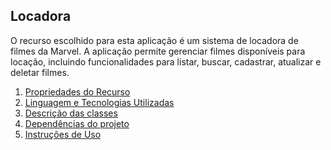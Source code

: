 ## Locadora 

O recurso escolhido para esta aplicação é um sistema de locadora de filmes da Marvel. A aplicação permite gerenciar filmes disponíveis para locação, incluindo funcionalidades para listar, buscar, cadastrar, atualizar e deletar filmes. 


<ol>

<li><a href="docs/PropriedadesRecurso.md"> Propriedades do Recurso </a></li>
<li><a href="docs/LinguagensEtecnologia.md"> Linguagem e Tecnologias Utilizadas </a></li>
<li><a href="docs/DescriçãoClasses.md">  Descrição das classes </a></li>
<li><a href="docs/DependênciasProjeto.md">Dependências do projeto </a></li>
<li><a href="docs/Instruções.md"> Instruções de Uso </a></li>

</ol>






